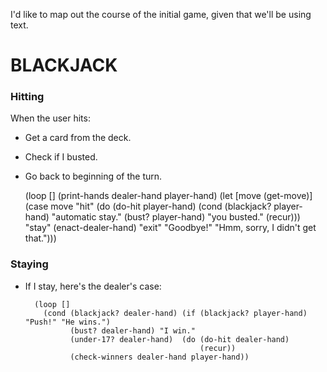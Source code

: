I'd like to map out the course of the initial game, given that we'll
be using text.

# BLACKJACK #

### Hitting ###

When the user hits:
* Get a card from the deck.
* Check if I busted.
* Go back to beginning of the turn.

     (loop []
       (print-hands dealer-hand player-hand)
       (let [move (get-move)]    
         (case move
               "hit" (do (do-hit player-hand)
                         (cond (blackjack? player-hand) "automatic stay."
                         (bust? player-hand) "you busted."
                         (recur)))
                "stay" (enact-dealer-hand)
                "exit" "Goodbye!"
                "Hmm, sorry, I didn't get that.")))

### Staying ###

* If I stay, here's the dealer's case:

        (loop []
          (cond (blackjack? dealer-hand) (if (blackjack? player-hand) "Push!" "He wins.")
                (bust? dealer-hand) "I win."
                (under-17? dealer-hand)  (do (do-hit dealer-hand)
                                             (recur))
                (check-winners dealer-hand player-hand))
